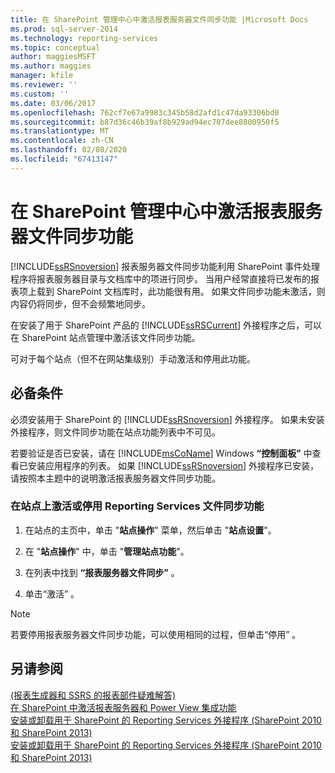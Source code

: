 ```yaml
---
title: 在 SharePoint 管理中心中激活报表服务器文件同步功能 |Microsoft Docs
ms.prod: sql-server-2014
ms.technology: reporting-services
ms.topic: conceptual
author: maggiesMSFT
ms.author: maggies
manager: kfile
ms.reviewer: ''
ms.custom: ''
ms.date: 03/06/2017
ms.openlocfilehash: 762cf7e67a9983c345b58d2afd1c47da93306bd0
ms.sourcegitcommit: b87d36c46b39af8b929ad94ec707dee8800950f5
ms.translationtype: MT
ms.contentlocale: zh-CN
ms.lasthandoff: 02/08/2020
ms.locfileid: "67413147"
---
```

# <a name="activate-the-report-server-file-sync-feature-in-sharepoint-central-administration"></a>在 SharePoint 管理中心中激活报表服务器文件同步功能

[!INCLUDE[ssRSnoversion](../includes/ssrsnoversion-md.md)] 报表服务器文件同步功能利用 SharePoint 事件处理程序将报表服务器目录与文档库中的项进行同步。 当用户经常直接将已发布的报表项上载到 SharePoint 文档库时，此功能很有用。 如果文件同步功能未激活，则内容仍将同步，但不会频繁地同步。  
  
在安装了用于 SharePoint 产品的 [!INCLUDE[ssRSCurrent](../includes/ssrscurrent-md.md)] 外接程序之后，可以在 SharePoint 站点管理中激活该文件同步功能。  
  
可对于每个站点（但不在网站集级别）手动激活和停用此功能。  
  
## <a name="prerequisites"></a>必备条件  
 必须安装用于 SharePoint 的 [!INCLUDE[ssRSnoversion](../includes/ssrsnoversion-md.md)] 外接程序。 如果未安装外接程序，则文件同步功能在站点功能列表中不可见。  
  
 若要验证是否已安装，请在 [!INCLUDE[msCoName](../includes/msconame-md.md)] Windows **“控制面板”** 中查看已安装应用程序的列表。 如果 [!INCLUDE[ssRSnoversion](../includes/ssrsnoversion-md.md)] 外接程序已安装，请按照本主题中的说明激活报表服务器文件同步功能。  
  
### <a name="to-activate-or-deactivate-the-reporting-services-file-sync-feature-on-a-site"></a>在站点上激活或停用 Reporting Services 文件同步功能  
  
1.  在站点的主页中，单击 "**站点操作**" 菜单，然后单击 "**站点设置**"。  
  
2.  在 "**站点操作**" 中，单击 "**管理站点功能**"。  
  
3.  在列表中找到 **“报表服务器文件同步”** 。  
  
4.  单击“激活”  。  
  
> [!NOTE]  
>  若要停用报表服务器文件同步功能，可以使用相同的过程，但单击“停用”  。  
  
## <a name="see-also"></a>另请参阅  
 [&#40;报表生成器和 SSRS 的报表部件疑难解答&#41;](report-parts-report-builder-and-ssrs.md)   
 [在 SharePoint 中激活报表服务器和 Power View 集成功能](activate-the-report-server-and-power-view-integration-features-in-sharepoint.md)   
 [安装或卸载用于 SharePoint 的 Reporting Services 外接程序 &#40;SharePoint 2010 和 SharePoint 2013&#41;](install-windows/install-or-uninstall-the-reporting-services-add-in-for-sharepoint.md)   
 [安装或卸载用于 SharePoint 的 Reporting Services 外接程序 &#40;SharePoint 2010 和 SharePoint 2013&#41;](install-windows/install-or-uninstall-the-reporting-services-add-in-for-sharepoint.md)  
  
  
